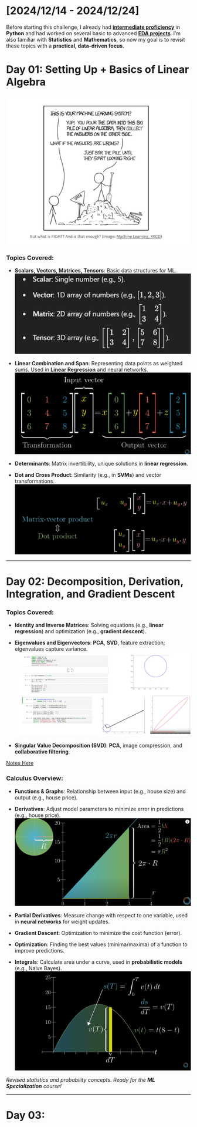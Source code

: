 # [2024/12/14 - 2024/12/24]


Before starting this challenge, I already had [**intermediate proficiency**](https://github.com/paudelsamir/python-mastery) in **Python** and had worked on several basic to advanced [**EDA projects**](https://github.com/paudelsamir/EDA-Projects). I’m also familiar with **Statistics** and **Mathematics**, so now my goal is to revisit these topics with a **practical, data-driven focus**.



# Day 01: Setting Up + Basics of Linear Algebra

![Importance of Linear Algebra](./img/Linear%20Algebra%20and%20Calculus/importance_of_linear_algebra.png)

### Topics Covered:
- **Scalars, Vectors, Matrices, Tensors**: Basic data structures for ML.
    ![](img/Linear%20Algebra%20and%20Calculus/example_of_tensor.png)
  
- **Linear Combination and Span**: Representing data points as weighted sums. Used in **Linear Regression** and neural networks.
    ![](img/Linear%20Algebra%20and%20Calculus/3dlinear_transformation.png)
  
- **Determinants**: Matrix invertibility, unique solutions in **linear regression**.
  
- **Dot and Cross Product**: Similarity (e.g., in **SVMs**) and vector transformations.
    ![](img/Linear%20Algebra%20and%20Calculus/dot%20product.png)

---

# Day 02: Decomposition, Derivation, Integration, and Gradient Descent

### Topics Covered:
- **Identity and Inverse Matrices**: Solving equations (e.g., **linear regression**) and optimization (e.g., **gradient descent**).
  
- **Eigenvalues and Eigenvectors**: **PCA**, **SVD**, feature extraction; eigenvalues capture variance.
    ![](img/eigenvalue_eigenvector.png)
  
- **Singular Value Decomposition (SVD)**: **PCA**, image compression, and **collaborative filtering**.

[Notes Here](./data/Linear%20Algebra%20for%20ML.pdf)

### Calculus Overview:
- **Functions & Graphs**: Relationship between input (e.g., house size) and output (e.g., house price).
  
- **Derivatives**: Adjust model parameters to minimize error in predictions (e.g., house price).
    ![](img/Linear%20Algebra%20and%20Calculus/area_of_circle.png)
  
- **Partial Derivatives**: Measure change with respect to one variable, used in **neural networks** for weight updates.
  
- **Gradient Descent**: Optimization to minimize the cost function (error).
  
- **Optimization**: Finding the best values (minima/maxima) of a function to improve predictions.
  
- **Integrals**: Calculate area under a curve, used in **probabilistic models** (e.g., Naive Bayes).
    ![](img/Linear%20Algebra%20and%20Calculus/integration.png)

*Revised statistics and probability concepts. Ready for the **ML Specialization** course!*

---

# Day 03: 
